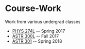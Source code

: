 # Course-Work
Work from various undergrad classes

* [PHYS 274L](PHYS_274L/README.md) -- Spring 2017
* [ASTR 300L](ASTR_300L/README.md) -- Fall 2017
* [ASTR 301](ASTR_301/README.md) -- Spring 2018
